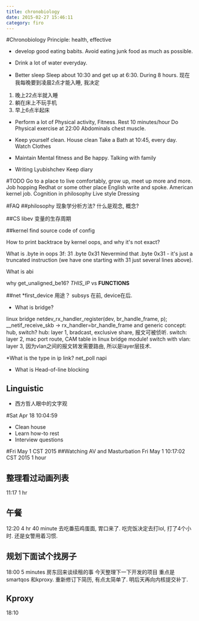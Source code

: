 ```yaml
---
title: chronobiology
date: 2015-02-27 15:46:11
category: firo
---
```


#Chronobiology
Principle: health, effective
* develop good eating babits.
	Avoid eating junk food as much as possible.

* Drink a lot of water everyday.

* Better sleep
Sleep about 10:30 and get up at 6:30.
During 8 hours.
现在我每晚要到凌晨2点才能入睡, 我决定
1. 晚上22点半就入睡
2. 躺在床上不玩手机
3. 早上6点半起床

* Perform a lot of Physical activity, Fitness.
Rest 10 minutes/hour
Do Physical exercise at 22:00 
Abdominals chest muscle.

* Keep yourself clean.
House clean
Take a Bath at 10:45, every day.
Watch Clothes 

* Maintain Mental fitness and Be happy.
Talking with family

* Writing
Lyubishchev
Keep diary

#TODO
Go to a place to live comfortably, grow up, meet up more and more.
Job hopping Redhat or some other place
English write and spoke.
American kernel job.
Cognition in philosophy
Live style 
Dressing

#FAQ
##philosophy
现象学分析方法?
什么是观念, 概念?

##CS
libev 变量的生存周期

##kernel
find source code of config

How to print backtrace by kernel oops, and why it's not exact?

What is .byte in oops
 3f:   31                      .byte 0x31 
 Nevermind that .byte 0x31 - it's just a truncated instruction (we have one
 starting with 31 just several lines above). 

What is abi


why get_unaligned_be16?
 _THIS_IP_ vs __FUNCTIONS__

##net
*first_device 用途？
subsys 在前, device在后.

* What is bridge?

linux bridge 
netdev_rx_handler_register(dev, br_handle_frame, p);
__netif_receive_skb -> rx_handler=br_handle_frame
and generic concept: hub, switch?
hub: layer 1, bradcast, exclusive share, 报文可被侦听.
switch: layer 2,  mac port route, CAM table in linux bridge module!
switch with vlan: layer 3, 因为vlan之间的报文转发需要路由, 所以是layer层技术.

*What is the type in ip link?
net_poll
napi

* What is Head-of-line blocking

## Linguistic
* 西方哲人眼中的文字观

#Sat Apr 18 10:04:59
* Clean house
* Learn how-to rest
* Interview questions

#Fri May  1 CST 2015
##Watching AV and Masturbation 
Fri May  1 10:17:02 CST 2015 
1 hour

## 整理看过动画列表
11:17 1 hr

## 午餐
12:20 4 hr 40 minute
去吃番茄鸡蛋面, 胃口来了.
吃完饭决定去打lol, 打了4个小时.
还是女警用着习惯.

## 规划下面试个找房子
18:00 5 minutes
房东回来谈续租的事
今天整理下一下开发的项目
重点是smartqos 和kproxy.
重新修订下简历, 有点太简单了.
明后天再向内核提交补丁.

## Kproxy
18:10




